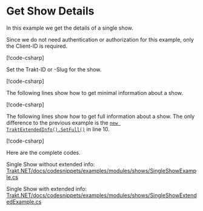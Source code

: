 # Get Show Details

In this example we get the details of a single show.

Since we do not need authentication or authorization for this example, only the Client-ID is required.

[!code-csharp[](../../../codesnippets/examples/modules/shows/SingleShowExample.cs#L15-L18)]

Set the Trakt-ID or -Slug for the show.

[!code-csharp[](../../../codesnippets/examples/modules/shows/SingleShowExample.cs#L20-L23)]

The following lines show how to get minimal information about a show.

[!code-csharp[](../../../codesnippets/examples/modules/shows/SingleShowExample.cs#L27-L44)]

The following lines show how to get full information about a show. The only difference to the previous example is the [`new TraktExtendedInfo().SetFull()`](xref:TraktNet.Parameters.TraktExtendedInfo.SetFull) in line 10.

[!code-csharp[](../../../codesnippets/examples/modules/shows/SingleShowExtendedExample.cs#L28-L45)]

Here are the complete codes.

Single Show without extended info:
[Trakt.NET/docs/codesnippets/examples/modules/shows/SingleShowExample.cs](https://github.com/henrikfroehling/Trakt.NET/tree/v1.4.0/docs/codesnippets/examples/modules/shows/SingleShowExample.cs)

Single Show with extended info:
[Trakt.NET/docs/codesnippets/examples/modules/shows/SingleShowExtendedExample.cs](https://github.com/henrikfroehling/Trakt.NET/tree/v1.4.0/docs/codesnippets/examples/modules/shows/SingleShowExtendedExample.cs)
